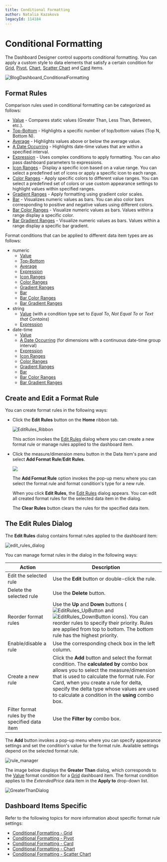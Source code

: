 ```yaml
---
title: Conditional Formatting
author: Natalia Kazakova
legacyId: 114184
---
```

# Conditional Formatting
The Dashboard Designer control supports conditional formatting. You can apply a custom style to data elements that satisfy a certain condition for [Grid](../designing-dashboard-items/grid.md), [Pivot](../designing-dashboard-items/pivot.md), [Chart](../designing-dashboard-items/chart.md), [Scatter Chart](../designing-dashboard-items/scatter-chart.md) and [Card](../designing-dashboard-items/cards.md) items.

![BlogDashboard_ConditionalFormatting](../../../images/img118090.png)

## Format Rules
Comparison rules used in conditional formatting can be categorized as follows:
* [Value](conditional-formatting/value.md) - Compares static values (Greater Than, Less Than, Between, etc.).
* [Top-Bottom](conditional-formatting/top-bottom.md) - Highlights a specific number of top/bottom values (Top N, Bottom N).
* [Average](conditional-formatting/average.md) - Highlights values above or below the average value.
* [A Date Occurring](conditional-formatting/a-date-occurring.md) -  Highlights date-time values that are within a specified interval.
* [Expression](conditional-formatting/expression.md) - Uses complex conditions to apply formatting. You can also pass dashboard parameters to expressions.
* [Icon Ranges](conditional-formatting/icon-ranges.md) - Display a specific icon based on a value range. You can select a predefined set of icons or apply a specific icon to each range.
* [Color Ranges](conditional-formatting/color-ranges.md) - Apply specific colors to different value ranges. You can select a predefined set of colors or use custom appearance settings to highlight values within specified ranges.
* [Gradient Ranges](conditional-formatting/gradient-ranges.md) - Apply formatting using gradient color scales.
* [Bar](conditional-formatting/bar.md) - Visualizes numeric values as bars. You can also color bars corresponding to positive and negative values using different colors.
* [Bar Color Ranges](conditional-formatting/bar-color-ranges.md) - Visualize numeric values as bars. Values within a range display a specific color.
* [Bar Gradient Ranges](conditional-formatting/bar-gradient-ranges.md) - Visualize numeric values as bars. Values within a range display a specific bar gradient.

Format conditions that can be applied to different data item types are as follows:
* numeric
	* [Value](conditional-formatting/value.md)
	* [Top-Bottom](conditional-formatting/top-bottom.md)
	* [Average](conditional-formatting/average.md)
	* [Expression](conditional-formatting/expression.md)
	* [Icon Ranges](conditional-formatting/icon-ranges.md)
	* [Color Ranges](conditional-formatting/color-ranges.md)
	* [Gradient Ranges](conditional-formatting/gradient-ranges.md)
	* [Bar](conditional-formatting/bar.md) 
	* [Bar Color Ranges](conditional-formatting/bar-color-ranges.md) 
	* [Bar Gradient Ranges](conditional-formatting/bar-gradient-ranges.md) 
* string 
	* [Value](conditional-formatting/value.md) (with a condition type set to _Equal To_, _Not Equal To_ or _Text that Contains_)
	* [Expression](conditional-formatting/expression.md)
* date-time
	* [Value](conditional-formatting/value.md)
	* [A Date Occurring](conditional-formatting/value.md) (for dimensions with a continuous date-time group interval)
	* [Expression](conditional-formatting/expression.md)
	* [Icon Ranges](conditional-formatting/icon-ranges.md)
	* [Color Ranges](conditional-formatting/color-ranges.md)
	* [Gradient Ranges](conditional-formatting/gradient-ranges.md)
	* [Bar](conditional-formatting/bar.md) 
	* [Bar Color Ranges](conditional-formatting/bar-color-ranges.md) 
	* [Bar Gradient Ranges](conditional-formatting/bar-gradient-ranges.md) 

## Create and Edit a Format Rule

You can create format rules in the following ways:

* Click the **Edit Rules** button on the **Home** ribbon tab. 

  ![EditRules_Ribbon](../../../images/editrules_ribbon118564.png)

	This action invokes the [Edit Rules](#the-edit-rules-dialog) dialog where you can create a new format rule or manage rules applied to the dashboard item.

* Click the measure/dimension menu button in the Data Item's pane and select **Add Format Rule**/**Edit Rules**.

	![](../../../images/editrulesmenuitem118590.png) 

    The **Add Format Rule** option invokes the pop-up menu where you can select the format rule and format condition's type for a new rule. 
	
	When you click **Edit Rules**, the [Edit Rules](#the-edit-rules-dialog) dialog appears. You can edit all created format rules for the selected data item in the dialog.

    The **Clear Rules** button clears the rules for the specified data item.

## The Edit Rules Dialog

The **Edit Rules** dialog contains format rules applied to the dashboard item:

![edit_rules_dialog](../../../images/editrulesdialog118565.png)

You can manage format rules in the dialog in the following ways:

|Action | Description|
|----|-----|
|Edit the selected rule|Use the **Edit** button or double-click the rule. |
|Delete the selected rule|Use the **Delete** button. |
|Reorder format rules|Use the **Up** and **Down** buttons (![EditRules_UpButton](../../../images/img118698.png) and ![EditRules_DownButton](../../../images/img118699.png) icons). You can reorder rules to specify their priority. Rules are applied from top to bottom. The bottom rule has the highest priority. |
|Enable/disable a rule|Use the corresponding check box in the left column. |
|Create a new rule|Click the **Add** button and select the format condition. The **calculated by** combo box allows you to select the measure/dimension that is used to calculate the format rule. For Card, when you create a rule for delta, specify the delta type whose values are used to calculate a condition in the **using** combo box. |
|Filter format rules by the specified data item| Use the **Filter by** combo box. |

The **Add** button invokes a pop-up menu where you can specify appearance settings and set the condition's value for the format rule. Available settings depend on the selected format rule.

![rule_manager](../../../images/win-conditional-formatting-card-rule-manager.png)

The image below displays the **Greater Than** dialog, which corresponds to the [Value](conditional-formatting/value.md) format condition for a [Grid](../designing-dashboard-items/grid.md) dashboard item. The format condition applies to the _ExtendedPrice_ data item in the **Apply to** drop-down list.

 ![GreaterThanDialog](../../../images/img118555.png)
## Dashboard Items Specific

Refer to the following topics for more information about specific format rule settings:
* [Conditional Formatting - Grid](../designing-dashboard-items/grid/conditional-formatting.md)
* [Conditional Formatting - Pivot](../designing-dashboard-items/pivot/conditional-formatting.md)
* [Conditional Formatting - Card](../designing-dashboard-items/cards/conditional-formatting.md)
* [Conditional Formatting - Chart](../designing-dashboard-items/chart/conditional-formatting.md)
* [Conditional Formatting - Scatter Chart](../designing-dashboard-items/scatter-chart/conditional-formatting.md)
 
